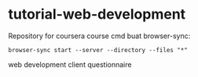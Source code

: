 # tutorial-web-development
Repository for coursera course
cmd buat browser-sync: 

`browser-sync start --server --directory --files "*"`

web development client questionnaire